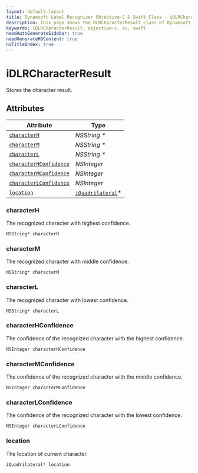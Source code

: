 ```yaml
---
layout: default-layout
title: Dynamsoft Label Recognizer Objective-C & Swift Class - iDLRCharacterResult
description: This page shows the DLRCharacterResult class of Dynamsoft Label Recognizer for iOS SDK.
keywords: iDLRCharacterResult, objective-c, oc, swift
needAutoGenerateSidebar: true
needGenerateH3Content: true
noTitleIndex: true
---
```



# iDLRCharacterResult
Stores the character result.
  

## Attributes
  
| Attribute | Type |
|---------- | ---- |
| [`characterH`](#characterh) | *NSString \** |
| [`characterM`](#characterm) | *NSString \** |
| [`characterL`](#characterl) | *NSString \** |
| [`characterHConfidence`](#characterhconfidence) | *NSInteger* |
| [`characterMConfidence`](#charactermconfidence) | *NSInteger* |
| [`characterLConfidence`](#characterlconfidence) | *NSInteger* |
| [`location`](#location) | [`iQuadrilateral`](quadrilateral.md)\* |


### characterH
The recognized character with highest confidence.
```objc
NSString* characterH
```

### characterM
The recognized character with middle confidence.
```objc
NSString* characterM
```

### characterL
The recognized character with lowest confidence.
```objc
NSString* characterL
```


### characterHConfidence
The confidence of the recognized character with the highest confidence.
```objc
NSInteger characterHConfidence
```

### characterMConfidence
The confidence of the recognized character with the middle confidence.
```objc
NSInteger characterMConfidence
```

### characterLConfidence
The confidence of the recognized character with the lowest confidence.
```objc
NSInteger characterLConfidence
```

### location
The location of current character.
```objc
iQuadrilateral* location
```
